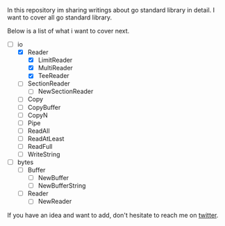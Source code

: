In this repository im sharing writings about go standard library in detail. I want to cover all go standard library.

Below is a list of what i want to cover next. 

- [ ]  io
    - [x]  Reader
        - [x]  LimitReader
        - [x]  MultiReader
        - [x]  TeeReader
    - [ ]  SectionReader
        - [ ]  NewSectionReader
    - [ ]  Copy
    - [ ]  CopyBuffer
    - [ ]  CopyN
    - [ ]  Pipe
    - [ ]  ReadAll
    - [ ]  ReadAtLeast
    - [ ]  ReadFull
    - [ ]  WriteString
- [ ]  bytes
    - [ ]  Buffer
        - [ ]  NewBuffer
        - [ ]  NewBufferString
    - [ ]  Reader
        - [ ]  NewReader

If you have an idea and want to add, don't hesitate to reach me on [twitter](https://twitter.com/mustafandurukan).